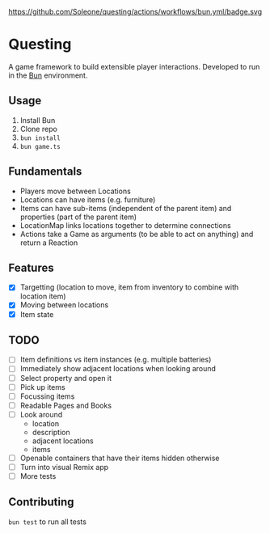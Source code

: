https://github.com/Soleone/questing/actions/workflows/bun.yml/badge.svg

# Questing

A game framework to build extensible player interactions. Developed to run in the [Bun](https://bun.sh) environment.

## Usage

1. Install Bun
2. Clone repo
3. `bun install`
4. `bun game.ts`

## Fundamentals

- Players move between Locations
- Locations can have items (e.g. furniture)
- Items can have sub-items (independent of the parent item) and properties (part of the parent item)
- LocationMap links locations together to determine connections
- Actions take a Game as arguments (to be able to act on anything) and return a Reaction

## Features

- [x] Targetting (location to move, item from inventory to combine with location item)
- [x] Moving between locations
- [x] Item state

## TODO

- [ ] Item definitions vs item instances (e.g. multiple batteries)
- [ ] Immediately show adjacent locations when looking around
- [ ] Select property and open it
- [ ] Pick up items
- [ ] Focussing items
- [ ] Readable Pages and Books
- [ ] Look around
  - location
  - description
  - adjacent locations
  - items
- [ ] Openable containers that have their items hidden otherwise
- [ ] Turn into visual Remix app
- [ ] More tests

## Contributing

`bun test` to run all tests
